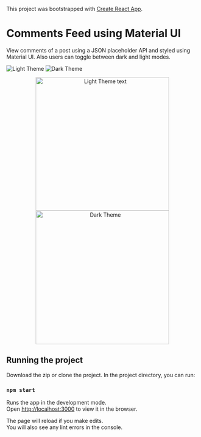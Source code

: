 This project was bootstrapped with [Create React App](https://github.com/facebook/create-react-app).

# Comments Feed using Material UI

View comments of a post using a JSON placeholder API and styled using Material UI. Also users can toggle between dark and light modes.

![Light Theme](https://imgur.com/a/FlgM6jh)
![Dark Theme](https://imgur.com/DxaD973)

<p align="center">
  <img src="https://imgur.com/a/FlgM6jh" width="350" title="Light Theme text">
  <img src="https://imgur.com/DxaD973" width="350" alt="Dark Theme">
</p>




## Running the project

Download the zip or clone the project. In the project directory, you can run:

### `npm start`

Runs the app in the development mode.<br />
Open [http://localhost:3000](http://localhost:3000) to view it in the browser.

The page will reload if you make edits.<br />
You will also see any lint errors in the console.
